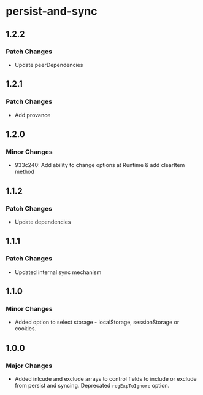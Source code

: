 # persist-and-sync

## 1.2.2

### Patch Changes

- Update peerDependencies

## 1.2.1

### Patch Changes

- Add provance

## 1.2.0

### Minor Changes

- 933c240: Add ability to change options at Runtime & add clearItem method

## 1.1.2

### Patch Changes

- Update dependencies

## 1.1.1

### Patch Changes

- Updated internal sync mechanism

## 1.1.0

### Minor Changes

- Added option to select storage - localStorage, sessionStorage or cookies.

## 1.0.0

### Major Changes

- Added inlcude and exclude arrays to control fields to include or exclude from persist and syncing. Deprecated `regExpToIgnore` option.

